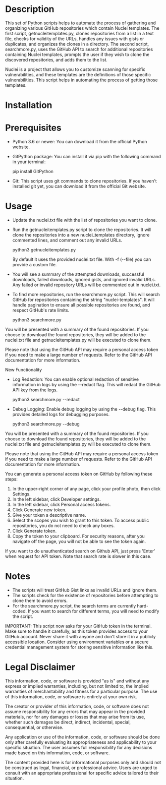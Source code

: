 # Description

This set of Python scripts helps to automate the process of gathering and organizing various GitHub repositories which contain Nuclei templates. The first script, getnucleitemplates.py, clones repositories from a list in a text file, checks for validity of the URLs, handles any issues with gists or duplicates, and organizes the clones in a directory. The second script, searchmore.py, uses the GitHub API to search for additional repositories containing Nuclei templates, prompts the user if they wish to clone the discovered repositories, and adds them to the list.

Nuclei is a project that allows you to customize scanning for specific vulnerabilities, and these templates are the definitions of those specific vulnerabilities. This script helps in automating the process of getting those templates.

# Installation

# Prerequisites

* Python 3.6 or newer: You can download it from the official Python website.
* GitPython package: You can install it via pip with the following command in your terminal:

  pip install GitPython

* Git: This script uses git commands to clone repositories. If you haven't installed git yet, you can download it from the official Git website.

# Usage

* Update the nuclei.txt file with the list of repositories you want to clone.
* Run the getnucleitemplates.py script to clone the repositories. It will clone the repositories into a new nuclei_templates directory, ignore commented lines, and comment out any invalid URLs.

  python3 getnucleitemplates.py
  
  By default it uses the provided nuclei.txt file. With -f (--file) you can provide a custom file.

* You will see a summary of the attempted downloads, successful downloads, failed downloads, ignored gists, and ignored invalid URLs. Any failed or invalid repository URLs will be commented out in nuclei.txt.
* To find more repositories, run the searchmore.py script. This will search GitHub for repositories containing the string "nuclei-templates". It will handle pagination to ensure all possible repositories are found, and respect GitHub's rate limits.

  python3 searchmore.py

You will be presented with a summary of the found repositories. If you choose to download the found repositories, they will be added to the nuclei.txt file and getnucleitemplates.py will be executed to clone them.

Please note that using the GitHub API may require a personal access token if you need to make a large number of requests. Refer to the GitHub API documentation for more information.

New Functionality
* Log Redaction: You can enable optional redaction of sensitive information in logs by using the --redact flag. This will redact the GitHub API key from the logs.

  python3 searchmore.py --redact

* Debug Logging: Enable debug logging by using the --debug flag. This provides detailed logs for debugging purposes.

  python3 searchmore.py --debug

You will be presented with a summary of the found repositories. If you choose to download the found repositories, they will be added to the nuclei.txt file and getnucleitemplates.py will be executed to clone them.

Please note that using the GitHub API may require a personal access token if you need to make a large number of requests. Refer to the GitHub API documentation for more information.

You can generate a personal access token on GitHub by following these steps:

1. In the upper-right corner of any page, click your profile photo, then click Settings.
2. In the left sidebar, click Developer settings.
3. In the left sidebar, click Personal access tokens.
4. Click Generate new token.
5. Give your token a descriptive name.
6. Select the scopes you wish to grant to this token. To access public repositories, you do not need to check any boxes.
7. Click Generate token.
8. Copy the token to your clipboard. For security reasons, after you navigate off the page, you will not be able to see the token again.

If you want to do unauthenticated search on Github API, just press 'Enter' when request for API token. Note that search rate is slower in this case.

# Notes

* The scripts will treat GitHub Gist links as invalid URLs and ignore them.
* The scripts check for the existence of repositories before attempting to clone them to avoid errors.
* For the searchmore.py script, the search terms are currently hard-coded. If you want to search for different terms, you will need to modify the script.

IMPORTANT: This script now asks for your GitHub token in the terminal. Make sure to handle it carefully, as this token provides access to your GitHub account. Never share it with anyone and don't store it in a publicly accessible location. Consider using environment variables or a secure credential management system for storing sensitive information like this.

# Legal Disclaimer

This information, code, or software is provided "as is" and without any express or implied warranties, including, but not limited to, the implied warranties of merchantability and fitness for a particular purpose. The use of this information, code, or software is entirely at your own risk.

The creator or provider of this information, code, or software does not assume responsibility for any errors that may appear in the provided materials, nor for any damages or losses that may arise from its use, whether such damages be direct, indirect, incidental, special, consequential, or otherwise.

Any application or use of the information, code, or software should be done only after carefully evaluating its appropriateness and applicability to your specific situation. The user assumes full responsibility for any decisions made based on this information, code, or software.

The content provided here is for informational purposes only and should not be construed as legal, financial, or professional advice. Users are urged to consult with an appropriate professional for specific advice tailored to their situation.
